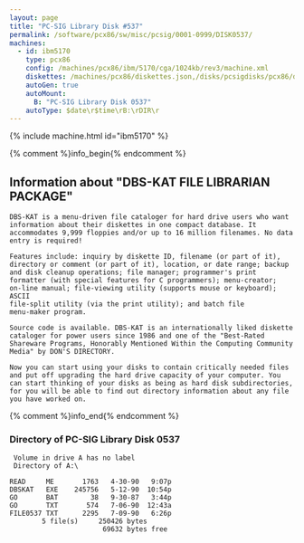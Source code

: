 ```yaml
---
layout: page
title: "PC-SIG Library Disk #537"
permalink: /software/pcx86/sw/misc/pcsig/0001-0999/DISK0537/
machines:
  - id: ibm5170
    type: pcx86
    config: /machines/pcx86/ibm/5170/cga/1024kb/rev3/machine.xml
    diskettes: /machines/pcx86/diskettes.json,/disks/pcsigdisks/pcx86/diskettes.json
    autoGen: true
    autoMount:
      B: "PC-SIG Library Disk 0537"
    autoType: $date\r$time\rB:\rDIR\r
---
```


{% include machine.html id="ibm5170" %}

{% comment %}info_begin{% endcomment %}

## Information about "DBS-KAT FILE LIBRARIAN PACKAGE"

    DBS-KAT is a menu-driven file cataloger for hard drive users who want
    information about their diskettes in one compact database. It
    accommodates 9,999 floppies and/or up to 16 million filenames. No data
    entry is required!
    
    Features include: inquiry by diskette ID, filename (or part of it),
    directory or comment (or part of it), location, or date range; backup
    and disk cleanup operations; file manager; programmer's print
    formatter (with special features for C programmers); menu-creator;
    on-line manual; file-viewing utility (supports mouse or keyboard); ASCII
    file-split utility (via the print utility); and batch file
    menu-maker program.
    
    Source code is available. DBS-KAT is an internationally liked diskette
    cataloger for power users since 1986 and one of the "Best-Rated
    Shareware Programs, Honorably Mentioned Within the Computing Community
    Media" by DON'S DIRECTORY.
    
    Now you can start using your disks to contain critically needed files
    and put off upgrading the hard drive capacity of your computer. You
    can start thinking of your disks as being as hard disk subdirectories,
    for you will be able to find out directory information about any file
    you have worked on.
{% comment %}info_end{% endcomment %}


### Directory of PC-SIG Library Disk 0537

     Volume in drive A has no label
     Directory of A:\

    READ     ME       1763   4-30-90   9:07p
    DBSKAT   EXE    245756   5-12-90  10:54p
    GO       BAT        38   9-30-87   3:44p
    GO       TXT       574   7-06-90  12:43a
    FILE0537 TXT      2295   7-09-90   6:26p
            5 file(s)     250426 bytes
                           69632 bytes free
